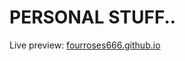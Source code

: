 # PERSONAL STUFF..

Live preview: <a href="http://fourroses666.github.io" target="_blank">fourroses666.github.io</a>
